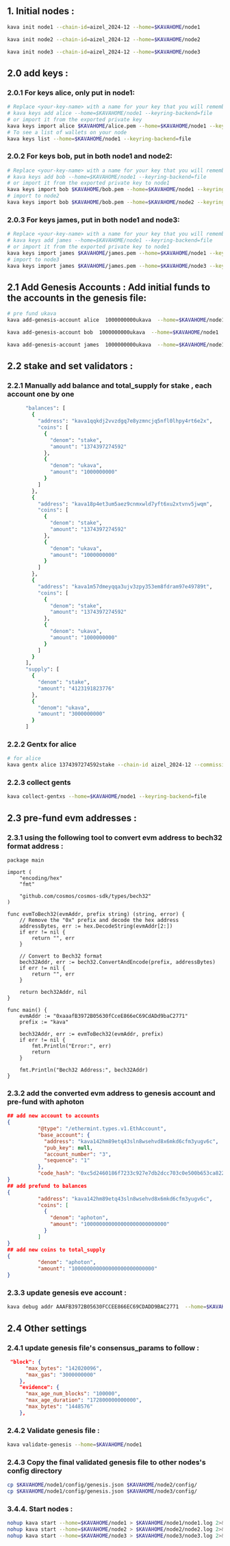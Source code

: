 ## 1. Initial nodes :

```bash
kava init node1 --chain-id=aizel_2024-12 --home=$KAVAHOME/node1

kava init node2 --chain-id=aizel_2024-12 --home=$KAVAHOME/node2

kava init node3 --chain-id=aizel_2024-12 --home=$KAVAHOME/node3
```
## 2.0 add keys :

### 2.0.1 For keys alice, only put in node1:
```bash 
# Replace <your-key-name> with a name for your key that you will remember, such as alice, bob, james
# kava keys add alice --home=$KAVAHOME/node1 --keyring-backend=file
# or import it from the exported private key 
kava keys import alice $KAVAHOME/alice.pem --home=$KAVAHOME/node1 --keyring-backend=file
# To see a list of wallets on your node
kava keys list --home=$KAVAHOME/node1 --keyring-backend=file
```

### 2.0.2 For keys bob, put in both node1 and node2:
```bash 
# Replace <your-key-name> with a name for your key that you will remember, such as alice, bob, james
# kava keys add bob --home=$KAVAHOME/node1 --keyring-backend=file
# or import it from the exported private key to node1
kava keys import bob $KAVAHOME/bob.pem --home=$KAVAHOME/node1 --keyring-backend=file
# import to node2
kava keys import bob $KAVAHOME/bob.pem --home=$KAVAHOME/node2 --keyring-backend=file
```

### 2.0.3 For keys james, put in both node1 and node3:
```bash 
# Replace <your-key-name> with a name for your key that you will remember, such as alice, bob, james
# kava keys add james --home=$KAVAHOME/node1 --keyring-backend=file
# or import it from the exported private key to node1
kava keys import james $KAVAHOME/james.pem --home=$KAVAHOME/node1 --keyring-backend=file
# import to node3
kava keys import james $KAVAHOME/james.pem --home=$KAVAHOME/node3 --keyring-backend=file
```

## 2.1 Add Genesis Accounts : Add initial funds to the accounts in the genesis file:

```bash
# pre fund ukava
kava add-genesis-account alice  1000000000ukava  --home=$KAVAHOME/node1 --keyring-backend=file

kava add-genesis-account bob  1000000000ukava  --home=$KAVAHOME/node1  --keyring-backend=file

kava add-genesis-account james  1000000000ukava  --home=$KAVAHOME/node1  --keyring-backend=file

```

## 2.2 stake and set validators :
### 2.2.1 Manually add balance and total_supply for stake , each account one by one
```bash
      "balances": [
        {
          "address": "kava1qqkdj2vvzdgq7e8yzmncjq5nfl0lhpy4rt6e2x",
          "coins": [
            {
              "denom": "stake",
              "amount": "1374397274592"
            },
            {
              "denom": "ukava",
              "amount": "1000000000"
            }
          ]
        },
        {
          "address": "kava18p4et3um5aez9cnmxwld7yft6xu2xtvnv5jwqm",
          "coins": [
            {
              "denom": "stake",
              "amount": "1374397274592"
            },
            {
              "denom": "ukava",
              "amount": "1000000000"
            }
          ]
        },
        {
          "address": "kava1m57dmeyqqa3ujv3zpy353em8fdram97e49789t",
          "coins": [
            {
              "denom": "stake",
              "amount": "1374397274592"
            },
            {
              "denom": "ukava",
              "amount": "1000000000"
            }
          ]
        }
      ],
      "supply": [
        {
          "denom": "stake",
          "amount": "4123191823776"
        },
        {
          "denom": "ukava",
          "amount": "3000000000"
        }
      ]
```
### 2.2.2 Gentx for alice
```bash
# for alice
kava gentx alice 1374397274592stake --chain-id aizel_2024-12 --commission-rate 0.10 --commission-max-rate 0.20 --commission-max-change-rate 0.01 --min-self-delegation 1 --home=$KAVAHOME/node1   --keyring-backend=file
```

### 2.2.3 collect gents
```bash
kava collect-gentxs --home=$KAVAHOME/node1 --keyring-backend=file
```

## 2.3 pre-fund evm addresses :

### 2.3.1 using the following tool to convert evm address to bech32 format address :

```golang
package main

import (
	"encoding/hex"
	"fmt"

	"github.com/cosmos/cosmos-sdk/types/bech32"
)

func evmToBech32(evmAddr, prefix string) (string, error) {
	// Remove the "0x" prefix and decode the hex address
	addressBytes, err := hex.DecodeString(evmAddr[2:])
	if err != nil {
		return "", err
	}

	// Convert to Bech32 format
	bech32Addr, err := bech32.ConvertAndEncode(prefix, addressBytes)
	if err != nil {
		return "", err
	}

	return bech32Addr, nil
}

func main() {
	evmAddr := "0xaaafB3972B05630fCceE866eC69CdADd9baC2771"
	prefix := "kava"

	bech32Addr, err := evmToBech32(evmAddr, prefix)
	if err != nil {
		fmt.Println("Error:", err)
		return
	}

	fmt.Println("Bech32 Address:", bech32Addr)
}
```

### 2.3.2 add the converted evm address to genesis account and pre-fund with aphoton

```json
## add new account to accounts
{
          "@type": "/ethermint.types.v1.EthAccount",
          "base_account": {
            "address": "kava142hm89etq43sln8wsehvd8x6mkd6cfm3yugv6c",
            "pub_key": null,
            "account_number": "3",
            "sequence": "1"
          },
          "code_hash": "0xc5d2460186f7233c927e7db2dcc703c0e500b653ca82273b7bfad8045d85a470"
}
## add prefund to balances
{
          "address": "kava142hm89etq43sln8wsehvd8x6mkd6cfm3yugv6c",
          "coins": [
            {
              "denom": "aphoton",
              "amount": "100000000000000000000000000"
            }
          ]
}
## add new coins to total_supply
{
          "denom": "aphoton",
          "amount": "100000000000000000000000000"
}
```

### 2.3.3 update genesis eve account :

```bash
kava debug addr AAAFB3972B05630FCCEE866EC69CDADD9BAC2771  --home=$KAVAHOME/node1
```

## 2.4 Other settings

### 2.4.1 update genesis file's consensus_params to follow :

```json
 "block": {
      "max_bytes": "142020096",
      "max_gas": "3000000000"
    },
    "evidence": {
      "max_age_num_blocks": "100000",
      "max_age_duration": "172800000000000",
      "max_bytes": "1448576"
    },
```

### 2.4.2 Validate genesis file :

```bash
kava validate-genesis --home=$KAVAHOME/node1
```
### 2.4.3 Copy the final validated genesis file to other nodes's config directory
```bash
cp $KAVAHOME/node1/config/genesis.json $KAVAHOME/node2/config/
cp $KAVAHOME/node1/config/genesis.json $KAVAHOME/node3/config/
```

### 3.4.4. Start nodes :
```bash
nohup kava start --home=$KAVAHOME/node1 > $KAVAHOME/node1/node1.log 2>&1 &
nohup kava start --home=$KAVAHOME/node2 > $KAVAHOME/node2/node2.log 2>&1 &
nohup kava start --home=$KAVAHOME/node3 > $KAVAHOME/node3/node3.log 2>&1 &
```


